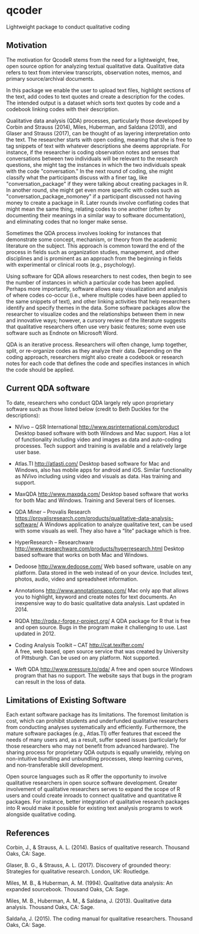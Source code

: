 # qcoder

Lightweight package to conduct qualitative coding

## Motivation

The motivation for QcodeR stems from the need for a lightweight, free, open source option for analyzing textual qualitative data. Qualitative data refers to text from interview transcripts, observation notes, memos, and primary source/archival documents. 

In this package we enable the user to upload text files, highlight sections of the text, add codes to text quotes and create a description for the codes. The intended output is a dataset which sorts text quotes by code and a codebook linking codes with their description.

Qualitative data analysis (QDA) processes, particularly those developed by Corbin and Strauss (2014), Miles, Huberman, and Saldana (2013), and Glaser and Strauss (2017), can be thought of as layering interpretation onto the text. The researcher starts with open coding, meaning that she is free to tag snippets of text with whatever descriptions she deems appropriate. For instance, if the researcher is coding observation notes and senses that conversations between two individuals will be relevant to the research questions, she might tag the instances in which the two individuals speak with the code "conversation." In the next round of coding, she might classify what the participants discuss with a finer tag, like "conversation_package" if they were talking about creating packages in R.  In another round, she might get even more specific with codes such as "conversation_package_nomoney" if a participant discussed not having money to create a package in R. Later rounds involve conflating codes that might mean the same thing, relating codes to one another (often by documenting their meanings in a similar way to software documentation), and eliminating codes that no longer make sense.

Sometimes the QDA process involves looking for instances that demonstrate some concept, mechanism, or theory from the academic literature on the subject. This approach is common toward the end of the process in fields such as organization studies, management, and other disciplines and is prominent as an approach from the beginning in fields with experimental or clinical roots (e.g., psychology).

Using software for QDA allows researchers to nest codes, then begin to see the number of instances in which a particular code has been applied. Perhaps more importantly, software allows easy visualization and analysis of where codes co-occur (i.e., where multiple codes have been applied to the same snippets of text), and other linking activities that help researchers identify and specify themes in the data. Some software packages allow the researcher to visualize codes and the relationships between them in new and innovative ways; however, a cursory review of the literature suggests that qualitative researchers often use very basic features; some even use software such as Endnote on Microsoft Word.

QDA is an iterative process. Researchers will often change, lump together, split, or re-organize codes as they analyze their data. Depending on the coding approach, researchers might also create a codebook or research notes for each code that defines the code and specifies instances in which the code should be applied. 

## Current QDA software

To date, researchers who conduct QDA largely rely upon proprietary software such as those listed below (credit to Beth Duckles for the descriptions): 

* NVivo – QSR International  http://www.qsrinternational.com/product
Desktop based software with both Windows and Mac support. Has a lot of functionality including video and images as data and auto-coding processes. Tech support and training is available and a relatively large user base. 

* Atlas.TI  http://atlasti.com/
Desktop based software for Mac and Windows, also has mobile apps for android and iOS. Similar functionality as NVivo including using video and visuals as data. Has training and support. 

* MaxQDA http://www.maxqda.com/
Desktop based software that works for both Mac and Windows. Training and Several tiers of licenses.

* QDA Miner – Provalis Research 
https://provalisresearch.com/products/qualitative-data-analysis-software/ 
A Windows application to analyze qualitative text, can be used with some visuals as well. They also have a “lite” package which is free. 

* HyperResearch – Researchware http://www.researchware.com/products/hyperresearch.html 
Desktop based software that works on both Mac and Windows. 

* Dedoose  http://www.dedoose.com/ 
Web based software, usable on any platform. Data stored in the web instead of on your device. Includes text, photos, audio, video and spreadsheet information. 

* Annotations http://www.annotationsapp.com/
Mac only app that allows you to highlight, keyword and create notes for text documents. An inexpensive way to do basic qualitative data analysis. Last updated in 2014. 

* RQDA http://rqda.r-forge.r-project.org/
A QDA package for R that is free and open source. Bugs in the program make it challenging to use. Last updated in 2012. 

* Coding Analysis Toolkit – CAT http://cat.texifter.com/  
A free, web based, open source service that was created by University of Pittsburgh. Can be used on any platform. Not supported. 

* Weft QDA  http://www.pressure.to/qda/ 
A free and open source Windows program that has no support. The website says that bugs in the program can result in the loss of data. 

## Limitations of Existing Software

Each extant software package has its limitations. The foremost limitation is cost, which can prohibit students and underfunded qualitative researchers from conducting analyses systematically and efficiently. Furthermore, the mature software packages (e.g., Atlas.TI) offer features that exceed the needs of many users and, as a result, suffer speed issues (particularly for those researchers who may not benefit from advanced hardware). The sharing process for proprietary QDA outputs is equally unwieldy, relying on non-intuitive bundling and unbundling processes, steep learning curves, and non-transferable skill development. 

Open source languages such as R offer the opportunity to involve qualitative researchers in open source software development. Greater involvement of qualitative researchers serves to expand the scope of R users and could create inroads to connect qualitative and quantitative R packages. For instance, better integration of qualitative research packages into R would make it possible for existing text analysis programs to work alongside qualitative coding.

## References

Corbin, J., & Strauss, A. L. (2014). Basics of qualitative research. Thousand Oaks, CA: Sage.

Glaser, B. G., & Strauss, A. L. (2017). Discovery of grounded theory: Strategies for qualitative research. London, UK: Routledge.

Miles, M. B., & Huberman, A. M. (1994). Qualitative data analysis: An expanded sourcebook. Thousand Oaks, CA: Sage.

Miles, M. B., Huberman, A. M., & Saldana, J. (2013). Qualitative data analysis. Thousand Oaks, CA: Sage.

Saldaña, J. (2015). The coding manual for qualitative researchers. Thousand Oaks, CA: Sage.


